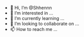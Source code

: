 - 👋 Hi, I’m @Shhennn
- 👀 I’m interested in ...
- 🌱 I’m currently learning ...
- 💞️ I’m looking to collaborate on ...
- 📫 How to reach me ...

<!---
Shhennn/Shhennn is a ✨ special ✨ repository because its `README.md` (this file) appears on your GitHub profile.
You can click the Preview link to take a look at your changes.
--->

